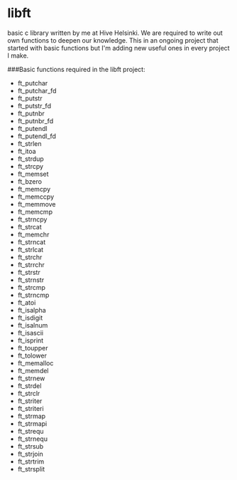 # libft
basic c library written by me at Hive Helsinki. We are required to write out own functions to deepen our knowledge. This in an ongoing project that started with basic functions but I'm adding new useful ones in every project I make.

###Basic functions required in the libft project:
- ft_putchar
- ft_putchar_fd
- ft_putstr
- ft_putstr_fd
- ft_putnbr
- ft_putnbr_fd
- ft_putendl
- ft_putendl_fd
- ft_strlen
- ft_itoa
- ft_strdup
- ft_strcpy
- ft_memset
- ft_bzero
- ft_memcpy
- ft_memccpy
- ft_memmove
- ft_memcmp
- ft_strncpy
- ft_strcat
- ft_memchr
- ft_strncat
- ft_strlcat
- ft_strchr
- ft_strrchr
- ft_strstr
- ft_strnstr
- ft_strcmp
- ft_strncmp
- ft_atoi
- ft_isalpha
- ft_isdigit
- ft_isalnum
- ft_isascii
- ft_isprint
- ft_toupper
- ft_tolower
- ft_memalloc
- ft_memdel
- ft_strnew
- ft_strdel
- ft_strclr
- ft_striter
- ft_striteri
- ft_strmap
- ft_strmapi
- ft_strequ
- ft_strnequ
- ft_strsub
- ft_strjoin
- ft_strtrim
- ft_strsplit
